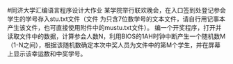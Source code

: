 #同济大学汇编语言程序设计大作业
某学院举行联欢晚会，在入口签到处登记参会学生的学号存入stu.txt文件（文件  为只含7位数学号的文本文件，请自行用记事本产生该文件，也可直接使用附件中的mustu.txt文件）。
编一个开奖程序，打开并读取文件中的数据，计算参会人数N，利用BIOS的1AH时钟中断产生一个随机数M（1-N之间），根据该随机数确定本次中奖人员为文件中的第M个学生，并在屏幕上显示该幸运数和中奖学号。
